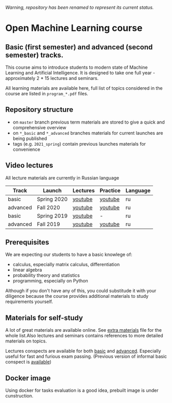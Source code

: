 *Warning, repository has been renamed to represent its current status.*
# Open Machine Learning course


## Basic (first semester) and advanced (second semester) tracks.

This course aims to introduce students to modern state of Machine Learning and
Artificial Intelligence. It is designed to take one full year -
approximately 2 \* 15 lectures and seminars.

All learning materials are available here, full list of topics considered in the
course are listed in `program_*.pdf` files.

## Repository structure

- on `master` branch previous term materials are stored to give a quick and
  comprehensive overview
- on `*_basic` and `*_advanced` branches materials for current launches are
  being published
- tags (e.g. `2021_spring`) contain previous launches materials for convenience

## Video lectures

All lecture materials are currently in Russian language

| Track    | Launch      | Lectures                                                                            | Practice                                                                            | Language |
| -------- | ----------- | ----------------------------------------------------------------------------------- | ----------------------------------------------------------------------------------- | -------- |
| basic    | Spring 2020 | [youtube](https://www.youtube.com/playlist?list=PL4_hYwCyhAvZyW6qS58x4uElZgAkMVUvj) | [youtube](https://www.youtube.com/playlist?list=PL4_hYwCyhAvYPOWn6e44RKxEfRWEsPA1z) | ru       |
| advanced | Fall 2020   | [youtube](https://www.youtube.com/playlist?list=PL4_hYwCyhAvY7k32D65q3xJVo8X8dc3Ye) | [youtube](https://www.youtube.com/playlist?list=PL4_hYwCyhAvZLp0CTIDVQr9FtDR_7DaUr) | ru       |
| basic    | Spring 2019 | [youtube](https://www.youtube.com/playlist?list=PL4_hYwCyhAvasRqzz4w562ce0esEwS0Mt) | -                                                                                   | ru       |
| advanced | Fall 2019   | [youtube](https://www.youtube.com/playlist?list=PL4_hYwCyhAvZeq93ssEUaR47xhvs7IhJM) | [youtube](https://www.youtube.com/playlist?list=PL4_hYwCyhAvYvuHz_PKlEV-kOsK2bwUBg) | ru       |

## Prerequisites

We are expecting our students to have a basic knowlege of:

- calculus, especially matrix calculus, differentiation
- linear algebra
- probability theory and statistics
- programming, especially on Python

Although if you don't have any of this, you could substitude it with your
diligence because the course provides additional materials to study requirements
yourself.

## Materials for self-study

A lot of great materials are available online. See
[extra materials](extra_materials.md) file for the whole list.Also lectures and
seminars contains references to more detailed materials on topics.

Lectures conspects are available for both [basic](lecture_notes_basic__ru.pdf)
and [advanced](lecture_notes_advanced__ru.pdf). Especially useful for fast and
furious exam passing. (Previous version of informal basic conspect is
[available](https://github.com/girafe-ai/ml-mipt/blob/spring_2019/ML_informal_notes.pdf))

## Docker image

Using docker for tasks evaluation is a good idea, prebuilt image is under
cunstruction.
